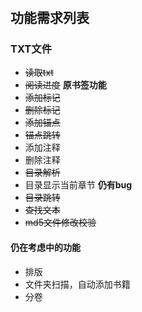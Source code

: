 #

## 功能需求列表

### TXT文件

- ~~读取txt~~
- ~~阅读进度~~ **原书签功能**
- ~~添加标记~~
- ~~删除标记~~
- ~~添加锚点~~
- ~~锚点跳转~~
- 添加注释
- 删除注释
- ~~目录解析~~
- 目录显示当前章节 **仍有bug**
- ~~目录跳转~~
- ~~查找文本~~
- ~~md5文件修改校验~~

#### 仍在考虑中的功能

- 排版
- 文件夹扫描，自动添加书籍
- 分卷
